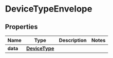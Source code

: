 
# DeviceTypeEnvelope

## Properties
Name | Type | Description | Notes
------------ | ------------- | ------------- | -------------
**data** | [**DeviceType**](DeviceType.md) |  | 



